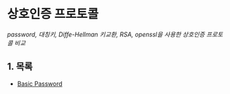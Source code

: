 # 상호인증 프로토콜

*password, 대칭키, Diffe-Hellman 키교환, RSA, openssl을 사용한 상호인증 프로토콜 비교*



## 1. 목록

- [Basic Password](https://github.com/wjsrlahrlco1998/C-Security-project/tree/master/Certification_protocol/basic_protocol)